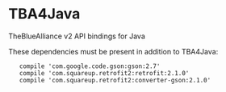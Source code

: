 # TBA4Java
TheBlueAlliance v2 API bindings for Java

These dependencies must be present in addition to TBA4Java:
~~~~
   compile 'com.google.code.gson:gson:2.7'
   compile 'com.squareup.retrofit2:retrofit:2.1.0'
   compile 'com.squareup.retrofit2:converter-gson:2.1.0'
~~~~
